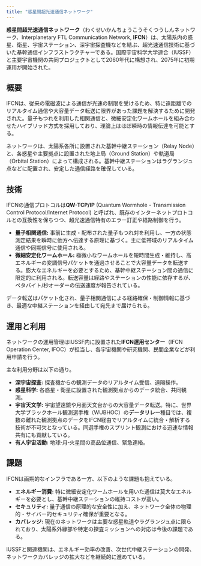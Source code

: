 ```yaml
---
title: "惑星間超光速通信ネットワーク"
---
```


**惑星間超光速通信ネットワーク**（わくせいかんちょうこうそくつうしんネットワーク、Interplanetary FTL Communication Network, **IFCN**）は、太陽系内の惑星、衛星、宇宙ステーション、深宇宙探査機などを結ぶ、超光速通信技術に基づいた基幹通信インフラストラクチャーである。国際宇宙科学大学連合（IUSSF）と主要宇宙機関の共同プロジェクトとして2060年代に構想され、2075年に初期運用が開始された。

## 概要

IFCNは、従来の電磁波による通信が光速の制限を受けるため、特に遠距離でのリアルタイム通信や大容量データ転送に限界があった課題を解決するために開発された。量子もつれを利用した相関通信と、微細安定化ワームホールを組み合わせたハイブリッド方式を採用しており、理論上はほぼ瞬時の情報伝達を可能とする。

ネットワークは、太陽系各所に設置された基幹中継ステーション（Relay Node）と、各惑星や主要拠点に設置された地上局（Ground Station）や軌道局（Orbital Station）によって構成される。基幹中継ステーションはラグランジュ点などに配置され、安定した通信経路を確保している。

## 技術

IFCNの通信プロトコルは**QW-TCP/IP** (Quantum Wormhole - Transmission Control Protocol/Internet Protocol) と呼ばれ、既存のインターネットプロトコルとの互換性を保ちつつ、超光速通信特有のエラー訂正や経路制御を行う。

*   **量子相関通信:** 事前に生成・配布された量子もつれ対を利用し、一方の状態測定結果を瞬時に他方へ伝達する原理に基づく。主に低帯域のリアルタイム通信や同期信号に使用される。
*   **微細安定化ワームホール:** 極微小なワームホールを短時間生成・維持し、高エネルギーの変調信号パケットを通過させることで大容量データを転送する。膨大なエネルギーを必要とするため、基幹中継ステーション間の通信に限定的に利用される。転送容量は経路やステーションの性能に依存するが、ペタバイト/秒オーダーの伝送速度が報告されている。

データ転送はパケット化され、量子相関通信による経路確保・制御情報に基づき、最適な中継ステーションを経由して宛先まで届けられる。

## 運用と利用

ネットワークの運用管理はIUSSF内に設置された**IFCN運用センター**（IFCN Operation Center, IFOC）が担当し、各宇宙機関や研究機関、民間企業などが利用申請を行う。

主な利用分野は以下の通り。

*   **深宇宙探査:** 探査機からの観測データのリアルタイム受信、遠隔操作。
*   **惑星科学:** 各惑星・衛星に設置された観測拠点からのデータ統合、共同観測。
*   **宇宙天文学:** 宇宙望遠鏡や月面天文台からの大容量データ転送。特に、世界大学ブラックホール観測選手権（WUBHOC）の**データリレー**種目では、複数の離れた観測拠点のデータをIFCN経由でリアルタイムに統合・解析する技術が不可欠となっている。同選手権のスプリント観測における迅速な情報共有にも貢献している。
*   **有人宇宙活動:** 地球‐月‐火星間の高品位通信、緊急連絡。

## 課題

IFCNは画期的なインフラである一方、以下のような課題も抱えている。

*   **エネルギー消費:** 特に微細安定化ワームホールを用いた通信は莫大なエネルギーを必要とし、基幹中継ステーションの維持コストが高い。
*   **セキュリティ:** 量子通信の原理的な安全性に加え、ネットワーク全体の物理的・サイバー的セキュリティ確保が重要となる。
*   **カバレッジ:** 現在のネットワークは主要な惑星軌道やラグランジュ点に限られており、太陽系外縁部や特定の探査ミッションへの対応は今後の課題である。

IUSSFと関連機関は、エネルギー効率の改善、次世代中継ステーションの開発、ネットワークカバレッジの拡大などを継続的に進めている。